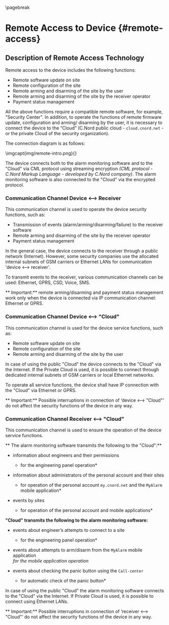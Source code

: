 \pagebreak

# Remote Access to Device {#remote-access}

## Description of Remote Access Technology

Remote access to the device includes the following functions:

* Remote software update on site
* Remote configuration of the site
* Remote arming and disarming of the site by the user
* Remote arming and disarming of the site by the receiver operator
* Payment status management

All the above functions require a compatible remote software, for example, "Security Center". In addition, to operate the functions of remote firmware update, configuration and arming/ disarming by the user, it is necessary to connect the device to the “Cloud” (C.Nord public cloud - `cloud.cnord.net` - or the private Cloud of the security organization).

The connection diagram is as follows:

\imgcapt{img/remote-intro.png}{}


The device connects both to the alarm monitoring software and to the "Cloud" via CML protocol using streaming encryption *(CML protocol - C.Nord Markup Language - developed by C.Nord company)*. The alarm monitoring software is also connected to the "Cloud" via the encrypted protocol.

### Communication Channel Device ⟷ Receiver

This communication channel is used to operate the device security functions, such as:

* Transmission of events (alarm/arming/disarming/failure) to the receiver software
* Remote arming and disarming of the site by the receiver operator
* Payment status management

In the general case, the device connects to the receiver through a public network (Internet). However, some security companies use the allocated internal subnets of GSM carriers or Ethernet LANs for communication 'device ⟷ receiver'.

To transmit events to the receiver, various communication channels can be used: Ethernet, GPRS, CSD, Voice, SMS.

** Important:** remote arming/disarming and payment status management work only when the device is connected via IP communication channel: Ethernet or GPRS.

### Communication Channel Device ⟷ "Cloud"

This communication channel is used for the device service functions, such as:

* Remote software update on site
* Remote configuration of the site
* Remote arming and disarming of the site by the user

In case of using the public "Cloud" the device connects to the "Cloud" via the Internet. If the Private Cloud is used, it is possible to connect through dedicated internal subnets of GSM carriers or local Ethernet networks.

To operate all service functions, the device shall have IP connection with the "Cloud" via Ethernet or GPRS.

** Important:** Possible interruptions in connection of ‘device ⟷ "Cloud"’ do not affect the security functions of the device in any way.

### Communication Channel Receiver ⟷ "Cloud"

This communication channel is used to ensure the operation of the device service functions.

** The alarm monitoring software transmits the following to the "Cloud":**

* information about engineers and their permissions  
  * for the engineering panel operation*
  
* information about administrators of the personal account and their sites  
  * for operation of the personal account `my.cnord.net` and the `MyAlarm` mobile application*
  
* events by sites  
  * for operation of the personal account and mobile applications*
  
**"Cloud" transmits the following to the alarm monitoring software:**

* events about engineer’s attempts to connect to a site  
  * for the engineering panel operation*
  
* events about attempts to arm/disarm from the `MyAlarm` mobile application  
  *for the mobile application operation*
  
* events about checking the panic button using the `Call-center`  
  * for automatic check of the panic button*
  
In case of using the public "Cloud" the alarm monitoring software connects to the "Cloud" via the Internet. If Private Cloud is used, it is possible to connect using Ethernet LANs.

** Important:** Possible interruptions in connection of ‘receiver ⟷ "Cloud"’ do not affect the security functions of the device in any way.


